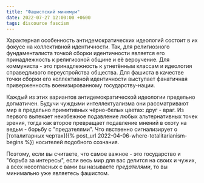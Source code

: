 ```yaml
---
title: "Фашистский минимум"
date: 2022-07-27 12:00:00 +0600
tags: discource fascism
---
```

Характерная особенность антидемократических идеологий состоит в их фокусе на коллективной идентичности. Так, для религиозного фундаменталиста точкой сборки идентичности является его принадлежность к религиозной общине и её вероучение. Для коммуниста - это принадлежность к угнетённым классам и идеология справедливого переустройства общества. Для фашиста в качестве точки сборки его коллективной идентичности выступает фанатичная приверженность военизированному государству-нации.

Каждый из этих вариантов антидемократической идеологии предельно догматичен. Будучи чуждыми интеллектуализма они рассматривают мир в предельно примитивных чёрно-белых цветах: друг - враг. Из первого вытекает неизбежное подавление любых альтернативных точек зрения, тогда как второе превращает подавление мнений в охоту на ведьм - борьбу с "предателями". Что явственно сигнализирует о [тоталитарных чертах]({% post_url 2022-04-06-where-totalitarianism-begins %}) носителей подобного сознания.

Поэтому, если вы считаете, что самое важное - это государство и "борьба за интересы", если весь мир для вас делится на своих и чужих, а всех несогласных с вами вы называете _предателями_, то вы минимально уже являетесь фашистом.
